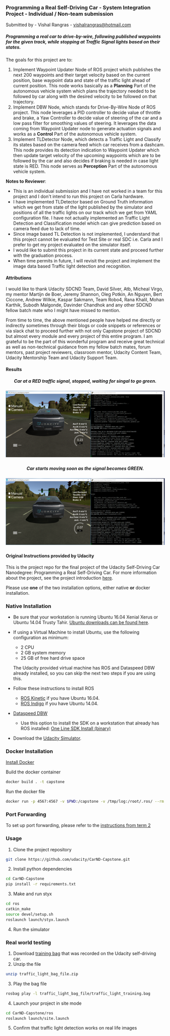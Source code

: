 ### Programming a Real Self-Driving Car - System Integration Project - Individual / Non-team submission ###

Submitted by - Vishal Rangras - vishalrangras@hotmail.com

##### Programming a real car to drive-by-wire, following published waypoints for the given track, while stopping at Traffic Signal lights based on their states. #####

The goals for this project are to:

1. Implement Waypoint Updater Node of ROS project which publishes the next 200 waypoints and their target velocity based on the current position, base waypoint data and state of the traffic light ahead of current position. This node works basically as a **Planning** Part of the autonomous vehicle system which plans the trajectory needed to be followed by car along with the desired velocity to be followed on that trajectory.
2. Implement DBW Node, which stands for Drive-By-Wire Node of ROS project. This node leverages a PID controller to decide value of throttle and brake, a Yaw Controller to decide value of steering of the car and a low pass filter for smoothing values of steering. It leverages the data coming from Waypoint Updater node to generate actuation signals and works as a **Control** Part of the autonomous vehicle system.
3. Implement TLDetector Node, which detects a Traffic Light and Classify its states based on the camera feed which car receives from a dashcam. This node provides its detection indication to Waypoint Updater which then update target velocity of the upcoming waypoints which are to be followed by the car and also decides if braking is needed in case light state is RED. This node serves as **Perception** Part of the autonomous vehicle system.

**Notes to Reviewer**: 

- This is an individual submission and I have not worked in a team for this project and I don't intend to run this project on Carla hardware.
- I have implemented TLDetector based on Ground Truth information which we get from state of the light published by the simulator and positions of all the traffic lights on our track which we get from YAML configuration file. I have not actually implemented an Traffic Light Detection and Classification model which can give prediction based on camera feed due to lack of time.
- Since image based TL Detection is not implemented, I understand that this project cannot be evaluated for Test Site or real SDC i.e. Carla and I prefer to get my project evaluated on the simulator itself.
- I would like to submit this project in its current state and proceed further with the graduation process.
- When time permits in future, I will revisit the project and implement the image data based Traffic light detection and recognition.

#### Attributions ####

I would like to thank Udacity SDCND Team, David Silver, Atb, Micheal Virgo, my mentor Martijn de Boer, Jeremy Shannon, Oleg Potkin, An Nguyen, Bert Ciccone, Andrew Wilkie, Kaspar Sakmann, Team Robo4, Rana Khalil, Mohan Karthik, Subodh Malgonde, Davinder Chandhok and any other SDCND fellow batch mate who I might have missed to mention.

From time to time, the above mentioned people have helped me directly or indirectly sometimes through their blogs or code snippets or references or via slack chat to proceed further with not only Capstone project of SDCND but almost every module and every project of this entire program. I am grateful to be the part of this wonderful program and receive great technical as well as non-technical guidance from my fellow batch mates, forum mentors, past project reviewers, classroom mentor, Udacity Content Team, Udacity Mentorship Team and Udacity Support Team.

#### Results ####

[image1]: ./imgs/R1.png "Result 1"

[image2]: ./imgs/R2.png "Result 2"

<h5 align="center"> Car at a RED traffic signal, stopped, waiting for singal to go green. <h5>

![alt text][image1]


<h5 align="center"> Car starts moving soon as the signal becomes GREEN. <h5>

![alt text][image2]

#### Original Instructions provided by Udacity ####

This is the project repo for the final project of the Udacity Self-Driving Car Nanodegree: Programming a Real Self-Driving Car. For more information about the project, see the project introduction [here](https://classroom.udacity.com/nanodegrees/nd013/parts/6047fe34-d93c-4f50-8336-b70ef10cb4b2/modules/e1a23b06-329a-4684-a717-ad476f0d8dff/lessons/462c933d-9f24-42d3-8bdc-a08a5fc866e4/concepts/5ab4b122-83e6-436d-850f-9f4d26627fd9).

Please use **one** of the two installation options, either native **or** docker installation.

### Native Installation

* Be sure that your workstation is running Ubuntu 16.04 Xenial Xerus or Ubuntu 14.04 Trusty Tahir. [Ubuntu downloads can be found here](https://www.ubuntu.com/download/desktop).
* If using a Virtual Machine to install Ubuntu, use the following configuration as minimum:
  * 2 CPU
  * 2 GB system memory
  * 25 GB of free hard drive space

  The Udacity provided virtual machine has ROS and Dataspeed DBW already installed, so you can skip the next two steps if you are using this.

* Follow these instructions to install ROS
  * [ROS Kinetic](http://wiki.ros.org/kinetic/Installation/Ubuntu) if you have Ubuntu 16.04.
  * [ROS Indigo](http://wiki.ros.org/indigo/Installation/Ubuntu) if you have Ubuntu 14.04.
* [Dataspeed DBW](https://bitbucket.org/DataspeedInc/dbw_mkz_ros)
  * Use this option to install the SDK on a workstation that already has ROS installed: [One Line SDK Install (binary)](https://bitbucket.org/DataspeedInc/dbw_mkz_ros/src/81e63fcc335d7b64139d7482017d6a97b405e250/ROS_SETUP.md?fileviewer=file-view-default)
* Download the [Udacity Simulator](https://github.com/udacity/CarND-Capstone/releases).

### Docker Installation
[Install Docker](https://docs.docker.com/engine/installation/)

Build the docker container
```bash
docker build . -t capstone
```

Run the docker file
```bash
docker run -p 4567:4567 -v $PWD:/capstone -v /tmp/log:/root/.ros/ --rm -it capstone
```

### Port Forwarding
To set up port forwarding, please refer to the [instructions from term 2](https://classroom.udacity.com/nanodegrees/nd013/parts/40f38239-66b6-46ec-ae68-03afd8a601c8/modules/0949fca6-b379-42af-a919-ee50aa304e6a/lessons/f758c44c-5e40-4e01-93b5-1a82aa4e044f/concepts/16cf4a78-4fc7-49e1-8621-3450ca938b77)

### Usage

1. Clone the project repository
```bash
git clone https://github.com/udacity/CarND-Capstone.git
```

2. Install python dependencies
```bash
cd CarND-Capstone
pip install -r requirements.txt
```
3. Make and run styx
```bash
cd ros
catkin_make
source devel/setup.sh
roslaunch launch/styx.launch
```
4. Run the simulator

### Real world testing
1. Download [training bag](https://s3-us-west-1.amazonaws.com/udacity-selfdrivingcar/traffic_light_bag_file.zip) that was recorded on the Udacity self-driving car.
2. Unzip the file
```bash
unzip traffic_light_bag_file.zip
```
3. Play the bag file
```bash
rosbag play -l traffic_light_bag_file/traffic_light_training.bag
```
4. Launch your project in site mode
```bash
cd CarND-Capstone/ros
roslaunch launch/site.launch
```
5. Confirm that traffic light detection works on real life images
